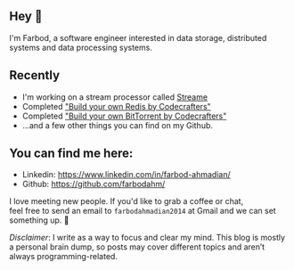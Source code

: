 ## Hey 👋

I'm Farbod, a software engineer interested in
data storage, distributed systems and data processing systems.

## Recently
- I'm working on a stream processor called [Streame](https://github.com/farbodahm/streame)
- Completed ["Build your own Redis by Codecrafters"](https://github.com/farbodahm/codecrafters-redis-go)
- Completed ["Build your own BitTorrent by Codecrafters"](https://github.com/farbodahm/codecrafters-bittorrent-go)
- ...and a few other things you can find on my Github.

## You can find me here:

- Linkedin: https://www.linkedin.com/in/farbod-ahmadian/
- ️Github: https://github.com/farbodahm/

I love meeting new people. If you'd like to grab a coffee or chat,  
feel free to send an email to `farbodahmadian2014` at Gmail and we can set something up. 🙂

*Disclaimer*: I write as a way to focus and clear my mind.
This blog is mostly a personal brain dump, so posts may cover different topics and aren’t always programming-related.
